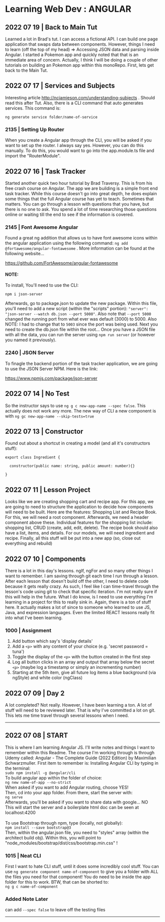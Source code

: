 # Learning Web Dev : ANGULAR

## 2022 07 19 | Back to Main Tut

Learned a lot in Brad's tut. I can access a fictional API. I can build one page application that swaps data between components. However, things I need to learn (off the top of my head) => Accessing JSON data and parsing inside Angular. I started a Pokemon app and quickly noted that that is an immediate area of concern. Actually, I think I will be doing a couple of other tutorials on building an Pokemon app within this monoRepo. First, lets get back to the Main Tut.

## 2022 07 17 | Services and Subjects

Interesting article http://ncjamieson.com/understanding-subjects . Should read this after Tut. Also, there is a CLI command that auto generates services. This command is:

```
ng generate service folder/name-of-service
```

### 2135 | Setting Up Router

When you create a Angular app through the CLI, you will be asked if you want to set up the router. I always say yes. However, you can do this manually. To do this, you would want to go into the app.module.ts file and import the "RouterModule".

## 2022 07 16 | Task Tracker

Started another quick two hour tutorial by Brad Traversy. This is from his free crash course on Angular. The app we are building is a simple front end task tracker. While this course doesn't go into great depth, he does explain some things that the full Angular course has yet to teach. Sometimes that matters. You can go through a lesson with questions that you have, but there is no one to ask. You spend a lot of time researching those questions online or waiting till the end to see if the information is covered.

### 2145 | Font Awesome Angular

Found a great ng addition that allows us to have font awesome icons within the angular application using the following command: `ng add @fortawesome/angular-fontawesome` . More information can be found at the following website...

https://github.com/FortAwesome/angular-fontawesome

#### NOTE:

To install, You'll need to use the CLI:

```
npm i json-server
```

Afterwards, go to package.json to update the new package. Within this file, you'll need to add a new script (within the "scripts" portion): `"server": "json-server --watch db.json --port 5000"`. Also note that `--port 5000` changed the running port from what ever was default (3000) to 5000. Also NOTE: I had to change that to `5003` since the port was being used. Next you need to create the db.json file within the root... Once you have a JSON file with all the data, you can run the server using `npm run server` (or however you named it previously).

### 2240 | JSON Server

To finagle the backend portion of the task tracker application, we are going to use the JSON Server NPM. Here is the link:

https://www.npmjs.com/package/json-server

## 2022 07 14 | No Test

So the instructor says to use `ng g c new-app-name --spec false`. This actually does not work any more. The new way of CLI a new component is with `ng gc new-app-name --skip-tests=true`

## 2022 07 13 | Constructor

Found out about a shortcut in creating a model (and all it's constructors stuff):<br />

```
export class Ingredient {

  constructor(public name: string, public amount: number){}

}
```

## 2022 07 11 | Lesson Project

Looks like we are creating shopping cart and recipe app. For this app, we are going to need to structure the application to decide how components will need to be built. Here are the features: Shopping List and Recipe Book. For this, we will need a root component. Afterwards, we need a header component above these. Individual features for the shopping list include: shopping list, CRUD (create, add, edit, delete). The recipe book should also have a list, items, and details. For our models, we will need ingredient and recipe. Finally, all this stuff will be put into a new app (so, close out everything and rebuild)

## 2022 07 10 | Components

There is a lot in this day's lessons. ngIf, ngFor and so many other things I want to remember. I am saving through git each time I run through a lesson. After each lesson that doesn't build off the other, I need to delete code because it gets really crazy. As such, I feel like I can time-travel through the lesson's code using git to check that specific iteration. I'm not really sure if this will help in the future. What I do know, is I need to use everything I'm learning in a project for this to really sink in. Again, there is a ton of stuff here. It actually makes a lot of since to someone who learned to use JS, Java, and expression languages. Even the limited REACT lessons really fit into what I've been learning.

### 1000 | Assignment

1. Add button which say's 'display details'
2. Add a `<p>` with any content of your choice (e.g. 'secret password = tuna')
3. Toggle the display of the `<p>` with the button created in the first step
4. Log all button clicks in an array and output that array below the secret `<p>` (maybe log a timestamp or simply an incrementing number)
5. Starting at the 5th item, give all future log items a blue background (via ngStyle) and white color (ngClass)

## 2022 07 09 | Day 2

A lot completed? Not really. However, I have been learning a ton. A lot of stuff will need to be reviewed later. That is why I've committed a lot on git. This lets me time travel through several lessons when I need.

---

## 2022 07 08 | START

This is where I am learning Angular JS. I'll write notes and things I want to remember within this Readme. The course I'm working through is through Udemy called: Angular - The Complete Guide (2022 Edition) by Maximilian Schwarzmuller. First item to remember is: Installing Angular CLI by typing in the terminal: <br />
`sudo npm install -g @angular/cli`<br />
To build angular app within the folder of choice:<br />
`ng new name-of-app --no-strict`<br />
When asked if you want to add Angular routing, choose YES! <br />
Then, cd into your app folder. From there, start the server with:<br />
`ng serve`<br />
Afterwards, you'll be asked if you want to share data with google... NO <br />
This will start the server and a boilerplate html doc can be seen at localhost:4200<br /> <br />
To use Bootstrap through npm, type (locally, not globally): <br />
`npm install --save bootstrap@3` <br />
Then, within the angular.json file, you need to "styles" array (within the architect build obj). Within this, you will point to "node_modules/bootstrap/dist/css/bootstrap.min.css" !

### 1015 | Neat CLI

First I want to hate CLI stuff, until it does some incredibly cool stuff. You can use `ng generate component name-of-component` to give you a folder with ALL the files you need for that component! You do need to be inside the app folder for this to work. BTW, that can be shorted to: <br />
`ng g c name-of-component`

### Added Note Later

can add `--spec false` to leave off the testing files

---

